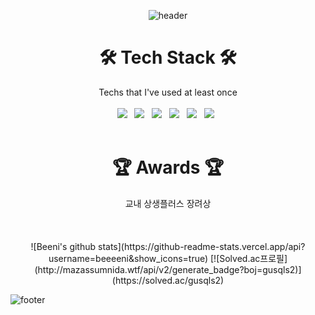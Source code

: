 <div align=center> 

<!--
이모지는 https://gist.github.com/rxaviers/7360908

태크스택은
<img src="https://img.shields.io/badge/쓰고자하는_텍스트-컬러코드?style=flat-square&logo=simpleicons에서_아이콘이름&logoColor=white"/></a>
https://simpleicons.org/
-->

![header](https://capsule-render.vercel.app/api?type=waving&color=C7D3ED&text=☃️%20Hi,%20I'm%20Hyeonbeen%20Park%20💙%20&height=300&fontSize=50)
  </div>

# <div align=center> 🛠️ Tech Stack 🛠️
  <div align=center> Techs that I've used at least once </div>  
  <br/>
<div align=center> <img src="https://img.shields.io/badge/Python-3766AB?style=flat-square&logo=Python&logoColor=white"/></a> &nbsp;
<img src="https://img.shields.io/badge/C-A8B9CC?style=flat-square&logo=C&logoColor=white"/></a> &nbsp;
<img src="https://img.shields.io/badge/Java-007396?style=flat-square&logo=Java&logoColor=white"/></a> &nbsp;
<img src="https://img.shields.io/badge/MySQL-4479A1?style=flat-square&logo=MySQL&logoColor=white"/></a> &nbsp
<img src="https://img.shields.io/badge/HTML5-E34F26?style=flat-square&logo=HTML5&logoColor=white"/></a> &nbsp
<img src="https://img.shields.io/badge/CSS3-1572B6?style=flat-square&logo=CSS3&logoColor=white"/></a> &nbsp  </div>
<br>


# <div align=center> 🏆 Awards 🏆 </div>
<div align=center>
  교내 상생플러스 장려상
</div>
<br> <br> <br>

<div align=center>
![Beeni's github stats](https://github-readme-stats.vercel.app/api?username=beeeeni&show_icons=true)
[![Solved.ac프로필](http://mazassumnida.wtf/api/v2/generate_badge?boj=gusqls2)](https://solved.ac/gusqls2)
</div>

![footer](https://capsule-render.vercel.app/api?type=waving&color=C7D3ED&height=200&section=footer)
